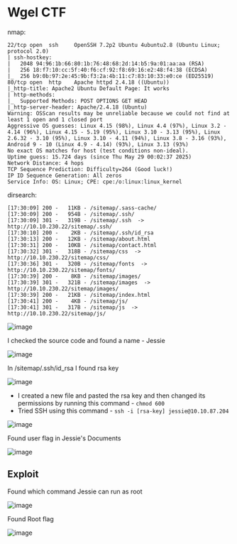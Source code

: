 
# Wgel CTF

nmap: 
```
22/tcp open  ssh     OpenSSH 7.2p2 Ubuntu 4ubuntu2.8 (Ubuntu Linux; protocol 2.0)
| ssh-hostkey: 
|   2048 94:96:1b:66:80:1b:76:48:68:2d:14:b5:9a:01:aa:aa (RSA)
|   256 18:f7:10:cc:5f:40:f6:cf:92:f8:69:16:e2:48:f4:38 (ECDSA)
|_  256 b9:0b:97:2e:45:9b:f3:2a:4b:11:c7:83:10:33:e0:ce (ED25519)
80/tcp open  http    Apache httpd 2.4.18 ((Ubuntu))
|_http-title: Apache2 Ubuntu Default Page: It works
| http-methods: 
|_  Supported Methods: POST OPTIONS GET HEAD
|_http-server-header: Apache/2.4.18 (Ubuntu)
Warning: OSScan results may be unreliable because we could not find at least 1 open and 1 closed port
Aggressive OS guesses: Linux 4.15 (98%), Linux 4.4 (97%), Linux 3.2 - 4.14 (96%), Linux 4.15 - 5.19 (95%), Linux 3.10 - 3.13 (95%), Linux 2.6.32 - 3.10 (95%), Linux 3.10 - 4.11 (94%), Linux 3.8 - 3.16 (93%), Android 9 - 10 (Linux 4.9 - 4.14) (93%), Linux 3.13 (93%)
No exact OS matches for host (test conditions non-ideal).
Uptime guess: 15.724 days (since Thu May 29 00:02:37 2025)
Network Distance: 4 hops
TCP Sequence Prediction: Difficulty=264 (Good luck!)
IP ID Sequence Generation: All zeros
Service Info: OS: Linux; CPE: cpe:/o:linux:linux_kernel
```

dirsearch:
```
[17:30:09] 200 -   11KB - /sitemap/.sass-cache/                             
[17:30:09] 200 -   954B - /sitemap/.ssh/                                    
[17:30:09] 301 -   319B - /sitemap/.ssh  ->  http://10.10.230.22/sitemap/.ssh/
[17:30:10] 200 -    2KB - /sitemap/.ssh/id_rsa                              
[17:30:13] 200 -   12KB - /sitemap/about.html                               
[17:30:31] 200 -   10KB - /sitemap/contact.html                             
[17:30:32] 301 -   318B - /sitemap/css  ->  http://10.10.230.22/sitemap/css/
[17:30:36] 301 -   320B - /sitemap/fonts  ->  http://10.10.230.22/sitemap/fonts/
[17:30:39] 200 -    8KB - /sitemap/images/                                  
[17:30:39] 301 -   321B - /sitemap/images  ->  http://10.10.230.22/sitemap/images/
[17:30:39] 200 -   21KB - /sitemap/index.html                               
[17:30:41] 200 -    4KB - /sitemap/js/                                      
[17:30:41] 301 -   317B - /sitemap/js  ->  http://10.10.230.22/sitemap/js/
```


![image](https://github.com/user-attachments/assets/e517a647-16ed-424e-b934-12cb1f341238)


I checked the source code and found a name - Jessie


![image](https://github.com/user-attachments/assets/7a4dde23-4f09-4fb0-8b84-d47ebad5f099)


In /sitemap/.ssh/id_rsa I found rsa key


![image](https://github.com/user-attachments/assets/b8977db9-4cfc-41a8-84e8-069cd0316118)



- I created a new file and pasted the rsa key and then changed its permissions by running this command - ```chmod 600```
- Tried SSH using this command - ```ssh -i [rsa-key] jessie@10.10.87.204```


![image](https://github.com/user-attachments/assets/535a6e46-c437-4d3a-88df-0ea57c9f0b27)



Found user flag in Jessie's Documents


![image](https://github.com/user-attachments/assets/eb4aacb0-e167-46d3-8cea-176ea3a6985c)


## Exploit

Found which command Jessie can run as root


![image](https://github.com/user-attachments/assets/121a309f-be14-4904-9474-2f7049424191)


Found Root flag

![image](https://github.com/user-attachments/assets/7b15236f-d1dc-466c-8794-17966a4aac34)


